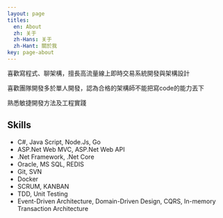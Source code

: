 ```yaml
---
layout: page
titles:
  en: About
  zh: 关于
  zh-Hans: 关于
  zh-Hant: 關於我
key: page-about
---
```

喜歡寫程式、聊架構，擅長高流量線上即時交易系統開發與架構設計

喜歡團隊開發多於單人開發，認為合格的架構師不能把寫code的能力丟下

熟悉敏捷開發方法及工程實踐

## Skills

- C#, Java Script, Node.Js, Go
- ASP.Net Web MVC, ASP.Net Web API
- .Net Framework, .Net Core
- Oracle, MS SQL, REDIS
- Git, SVN
- Docker
- SCRUM, KANBAN
- TDD, Unit Testing
- Event-Driven Architecture, Domain-Driven Design, CQRS, In-memory Transaction Architecture